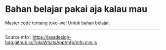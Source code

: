 # Bahan belajar pakai aja kalau mau
Master code tentang toko-wa!
Untuk bahan belajar.

---
Source mfp : https://jasadesign-bdg.github.io/TokoWhatsApp/mfp/mfp.min.js
